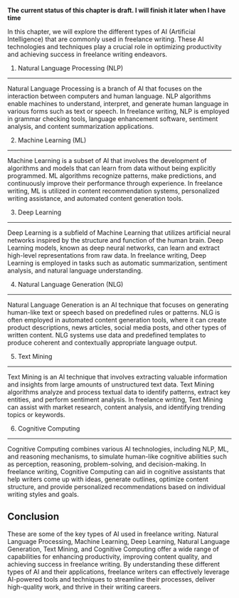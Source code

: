 **The current status of this chapter is draft. I will finish it later when I have time**

In this chapter, we will explore the different types of AI (Artificial Intelligence) that are commonly used in freelance writing. These AI technologies and techniques play a crucial role in optimizing productivity and achieving success in freelance writing endeavors.

1. Natural Language Processing (NLP)
------------------------------------

Natural Language Processing is a branch of AI that focuses on the interaction between computers and human language. NLP algorithms enable machines to understand, interpret, and generate human language in various forms such as text or speech. In freelance writing, NLP is employed in grammar checking tools, language enhancement software, sentiment analysis, and content summarization applications.

2. Machine Learning (ML)
------------------------

Machine Learning is a subset of AI that involves the development of algorithms and models that can learn from data without being explicitly programmed. ML algorithms recognize patterns, make predictions, and continuously improve their performance through experience. In freelance writing, ML is utilized in content recommendation systems, personalized writing assistance, and automated content generation tools.

3. Deep Learning
----------------

Deep Learning is a subfield of Machine Learning that utilizes artificial neural networks inspired by the structure and function of the human brain. Deep Learning models, known as deep neural networks, can learn and extract high-level representations from raw data. In freelance writing, Deep Learning is employed in tasks such as automatic summarization, sentiment analysis, and natural language understanding.

4. Natural Language Generation (NLG)
------------------------------------

Natural Language Generation is an AI technique that focuses on generating human-like text or speech based on predefined rules or patterns. NLG is often employed in automated content generation tools, where it can create product descriptions, news articles, social media posts, and other types of written content. NLG systems use data and predefined templates to produce coherent and contextually appropriate language output.

5. Text Mining
--------------

Text Mining is an AI technique that involves extracting valuable information and insights from large amounts of unstructured text data. Text Mining algorithms analyze and process textual data to identify patterns, extract key entities, and perform sentiment analysis. In freelance writing, Text Mining can assist with market research, content analysis, and identifying trending topics or keywords.

6. Cognitive Computing
----------------------

Cognitive Computing combines various AI technologies, including NLP, ML, and reasoning mechanisms, to simulate human-like cognitive abilities such as perception, reasoning, problem-solving, and decision-making. In freelance writing, Cognitive Computing can aid in cognitive assistants that help writers come up with ideas, generate outlines, optimize content structure, and provide personalized recommendations based on individual writing styles and goals.

Conclusion
----------

These are some of the key types of AI used in freelance writing. Natural Language Processing, Machine Learning, Deep Learning, Natural Language Generation, Text Mining, and Cognitive Computing offer a wide range of capabilities for enhancing productivity, improving content quality, and achieving success in freelance writing. By understanding these different types of AI and their applications, freelance writers can effectively leverage AI-powered tools and techniques to streamline their processes, deliver high-quality work, and thrive in their writing careers.
